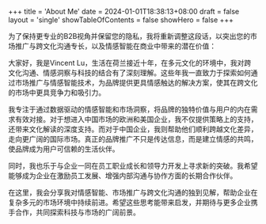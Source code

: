 +++
title = 'About Me'
date = 2024-01-01T18:38:13+08:00
draft = false
layout = 'single'
showTableOfContents = false
showHero = false
+++

为了保持更专业的B2B视角并保留您的隐私，我将重新调整这段话，以突出您的市场推广与跨文化沟通专长，以及情感智能在商业中带来的潜在价值：

大家好，我是Vincent Lu，生活在荷兰接近十年，在多元文化的环境中，我对跨文化沟通、情感洞察与科技的结合有了深刻理解。这些年我一直致力于探索如何通过市场推广与情感智能技术，为品牌提供更具情感触达的解决方案，使其在跨文化的市场中更具竞争力和吸引力。

我专注于通过数据驱动的情感智能和市场洞察，将品牌的独特价值与用户的内在需求有效对接。对于想进入中国市场的欧洲和美国企业，我不仅提供策略上的支持，还带来文化解读的深度支持。而对于中国企业，我则帮助他们顺利跨越文化差异，走向更广阔的国际市场。真正的品牌推广不只是传达信息，而是建立情感的共鸣，使品牌成为用户可信赖的生活伙伴。

同时，我也乐于与企业一同在员工职业成长和领导力开发上寻求新的突破。我希望能够成为企业在激励员工发展、增强内部沟通与协作方面的长期合作伙伴。

在这里，我会分享我对情感智能、市场推广与跨文化沟通的独到见解，帮助企业在复杂多元的市场环境中持续前进。希望这些思考能带来启发，并期待与更多企业携手合作，共同探索科技与市场的广阔前景。

<!-- 我的爱好：

{{< keywordList >}}
{{< keyword >}} 徒步 {{< /keyword >}}
{{< keyword >}} 游泳 {{< /keyword >}}
{{< keyword >}} 滑雪 {{< /keyword >}}
{{< keyword >}} 日本美食和文化 {{< /keyword >}}
{{< keyword >}} 旅行 {{< /keyword >}}
{{< keyword >}} 电影：剧情，悬疑，科幻 {{< /keyword >}}
{{< keyword >}} 电视剧：黑镜,权力的游戏等 {{< /keyword >}}
{{< keyword >}} 幻想小说 {{< /keyword >}}
{{< keyword >}} 非虚构书籍 {{< /keyword >}}
{{< keyword >}} 艾德·希兰 (Ed Sheeran) {{< /keyword >}}
{{< keyword >}} 想象龙乐队 (Imagine Dragons) {{< /keyword >}}
{{< keyword >}} Black Pink {{< /keyword >}}
{{< keyword >}} Hans Zimmer {{< /keyword >}}
{{< keyword >}} 策略角色扮演游戏 {{< /keyword >}}
{{< keyword >}} 桌游 {{< /keyword >}}
{{< /keywordList >}}

我的兴趣领域：

{{< keywordList >}}
{{< keyword >}} 自我成长 {{< /keyword >}}
{{< keyword >}} 职业成长 {{< /keyword >}}
{{< keyword >}} 职业规划 {{< /keyword >}}
{{< keyword >}} 人工智能 {{< /keyword >}}
{{< keyword >}} 科技 {{< /keyword >}}
{{< keyword >}} 心理学 {{< /keyword >}}
{{< keyword >}} 市场营销 {{< /keyword >}}
{{< keyword >}} 商业 {{< /keyword >}}
{{< /keywordList >}} -->

